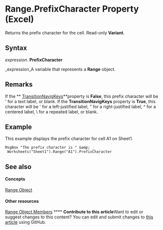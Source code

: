 
# Range.PrefixCharacter Property (Excel)

Returns the prefix character for the cell. Read-only  **Variant**.


## Syntax

 _expression_. **PrefixCharacter**

 _expression_A variable that represents a  **Range** object.


## Remarks

If the  ** [TransitionNavigKeys](261afa51-44f7-4527-9145-b542cc68d812.md)**property is  **False**, this prefix character will be ' for a text label, or blank. If the  **TransitionNavigKeys** property is **True**, this character will be ' for a left-justified label, " for a right-justified label, ^ for a centered label, \ for a repeated label, or blank.


## Example

This example displays the prefix character for cell A1 on Sheet1.


```
MsgBox "The prefix character is " &amp; _ 
 Worksheets("Sheet1").Range("A1").PrefixCharacter
```


## See also


#### Concepts


 [Range Object](b8207778-0dcc-4570-1234-f130532cc8cd.md)
#### Other resources


 [Range Object Members](4336bf81-1e63-7e44-1792-baf366a027a7.md)
****   **Contribute to this article**Want to edit or suggest changes to this content? You can edit and submit changes to  [this article](https://github.com/jhershey00/VBA_Excel_Test/OpenXMLCon/articles/1f7d5fbc-136a-5164-4cec-0054f8bcd0b1.md) using GitHub.

